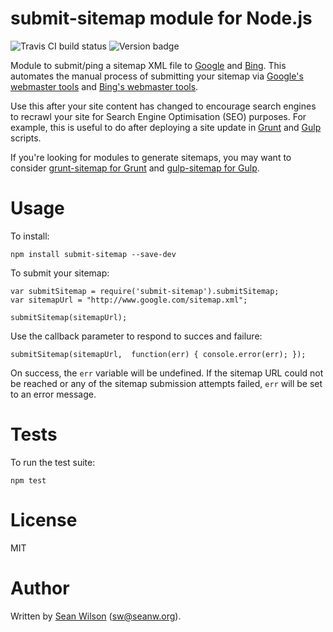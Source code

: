 submit-sitemap module for Node.js
==

<img src="https://travis-ci.org/seanw/submit-sitemap.svg?branch=master" alt="Travis CI build status"> <img src="https://badge.fury.io/js/submit-sitemap.svg" alt="Version badge">

Module to submit/ping a sitemap XML file to [Google](http://www.google.com) and [Bing](http://www.bing.com). This automates the manual process of submitting your sitemap via [Google's webmaster tools](https://support.google.com/sites/answer/100283?hl=en) and [Bing's webmaster tools](http://www.bing.com/webmaster/help/how-to-submit-sitemaps-82a15bd4).

Use this after your site content has changed to encourage search engines to recrawl your site for Search Engine Optimisation (SEO) purposes. For example, this is useful to do after deploying a site update in [Grunt](http://gruntjs.com/) and  [Gulp](http://gulpjs.com/) scripts.

If you're looking for modules to generate sitemaps, you may want to consider [grunt-sitemap for Grunt](https://www.npmjs.com/package/grunt-sitemap) and [gulp-sitemap for Gulp](https://www.npmjs.com/package/gulp-sitemap).

# Usage

To install:

    npm install submit-sitemap --save-dev

To submit your sitemap:

    var submitSitemap = require('submit-sitemap').submitSitemap;
    var sitemapUrl = "http://www.google.com/sitemap.xml";
    
    submitSitemap(sitemapUrl);

Use the callback parameter to respond to succes and failure:

    submitSitemap(sitemapUrl,  function(err) { console.error(err); });

On success, the `err` variable will be undefined. If the sitemap URL could not be reached or any of the sitemap submission attempts failed, `err` will be set to an error message.

# Tests

To run the test suite:

`npm test`

# License

MIT

# Author

Written by [Sean Wilson](https://www.seanw.org) ([sw@seanw.org](mailto:sw@seanw.org)).
